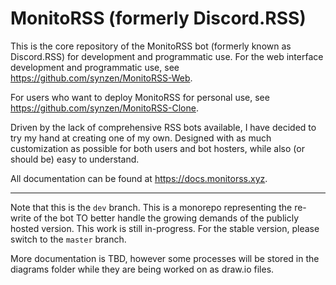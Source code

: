 # MonitoRSS (formerly Discord.RSS)

This is the core repository of the MonitoRSS bot (formerly known as Discord.RSS) for development and programmatic use. For the web interface development and programmatic use, see https://github.com/synzen/MonitoRSS-Web.

For users who want to deploy MonitoRSS for personal use, see https://github.com/synzen/MonitoRSS-Clone.

Driven by the lack of comprehensive RSS bots available, I have decided to try my hand at creating one of my own. Designed with as much customization as possible for both users and bot hosters, while also (or should be) easy to understand.

All documentation can be found at https://docs.monitorss.xyz.

***

Note that this is the `dev` branch. This is a monorepo representing the re-write of the bot TO better handle the growing demands of the publicly hosted version. This work is still in-progress. For the stable version, please switch to the `master` branch.

More documentation is TBD, however some processes will be stored in the diagrams folder while they are being worked on as draw.io files.
